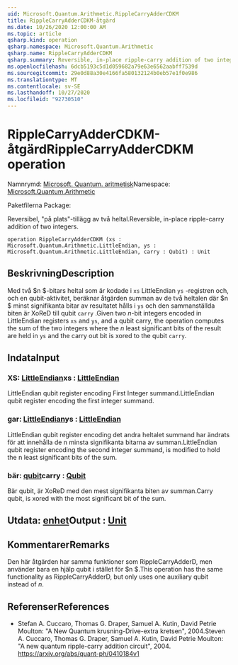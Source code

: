 ```yaml
---
uid: Microsoft.Quantum.Arithmetic.RippleCarryAdderCDKM
title: RippleCarryAdderCDKM-åtgärd
ms.date: 10/26/2020 12:00:00 AM
ms.topic: article
qsharp.kind: operation
qsharp.namespace: Microsoft.Quantum.Arithmetic
qsharp.name: RippleCarryAdderCDKM
qsharp.summary: Reversible, in-place ripple-carry addition of two integers.
ms.openlocfilehash: 6dcb5193c5d1d059682a79e63e6562aabff7539d
ms.sourcegitcommit: 29e0d88a30e4166fa580132124b0eb57e1f0e986
ms.translationtype: MT
ms.contentlocale: sv-SE
ms.lasthandoff: 10/27/2020
ms.locfileid: "92730510"
---
```

# <a name="ripplecarryaddercdkm-operation"></a><span data-ttu-id="7f1ea-102">RippleCarryAdderCDKM-åtgärd</span><span class="sxs-lookup"><span data-stu-id="7f1ea-102">RippleCarryAdderCDKM operation</span></span>

<span data-ttu-id="7f1ea-103">Namnrymd: [Microsoft. Quantum. aritmetisk](xref:Microsoft.Quantum.Arithmetic)</span><span class="sxs-lookup"><span data-stu-id="7f1ea-103">Namespace: [Microsoft.Quantum.Arithmetic](xref:Microsoft.Quantum.Arithmetic)</span></span>

<span data-ttu-id="7f1ea-104">Paketfilerna [](https://nuget.org/packages/)</span><span class="sxs-lookup"><span data-stu-id="7f1ea-104">Package: [](https://nuget.org/packages/)</span></span>


<span data-ttu-id="7f1ea-105">Reversibel, "på plats"-tillägg av två heltal.</span><span class="sxs-lookup"><span data-stu-id="7f1ea-105">Reversible, in-place ripple-carry addition of two integers.</span></span>

```qsharp
operation RippleCarryAdderCDKM (xs : Microsoft.Quantum.Arithmetic.LittleEndian, ys : Microsoft.Quantum.Arithmetic.LittleEndian, carry : Qubit) : Unit
```


## <a name="description"></a><span data-ttu-id="7f1ea-106">Beskrivning</span><span class="sxs-lookup"><span data-stu-id="7f1ea-106">Description</span></span>

<span data-ttu-id="7f1ea-107">Med två $n $-bitars heltal som är kodade i `xs` LittleEndian `ys` -registren och, och en qubit-aktivitet, beräknar åtgärden summan av de två heltalen där $n $ minst signifikanta bitar av resultatet hålls i `ys` och den sammanställda biten är XoReD till qubit `carry` .</span><span class="sxs-lookup"><span data-stu-id="7f1ea-107">Given two $n$-bit integers encoded in LittleEndian registers `xs` and `ys`, and a qubit carry, the operation computes the sum of the two integers where the $n$ least significant bits of the result are held in `ys` and the carry out bit is xored to the qubit `carry`.</span></span>

## <a name="input"></a><span data-ttu-id="7f1ea-108">Indata</span><span class="sxs-lookup"><span data-stu-id="7f1ea-108">Input</span></span>

### <a name="xs--littleendian"></a><span data-ttu-id="7f1ea-109">XS: [LittleEndian](xref:Microsoft.Quantum.Arithmetic.LittleEndian)</span><span class="sxs-lookup"><span data-stu-id="7f1ea-109">xs : [LittleEndian](xref:Microsoft.Quantum.Arithmetic.LittleEndian)</span></span>

<span data-ttu-id="7f1ea-110">LittleEndian qubit register encoding First Integer summand.</span><span class="sxs-lookup"><span data-stu-id="7f1ea-110">LittleEndian qubit register encoding the first integer summand.</span></span>


### <a name="ys--littleendian"></a><span data-ttu-id="7f1ea-111">gar: [LittleEndian](xref:Microsoft.Quantum.Arithmetic.LittleEndian)</span><span class="sxs-lookup"><span data-stu-id="7f1ea-111">ys : [LittleEndian](xref:Microsoft.Quantum.Arithmetic.LittleEndian)</span></span>

<span data-ttu-id="7f1ea-112">LittleEndian qubit register encoding det andra heltalet summand har ändrats för att innehålla de n minsta signifikanta bitarna av summan.</span><span class="sxs-lookup"><span data-stu-id="7f1ea-112">LittleEndian qubit register encoding the second integer summand, is modified to hold the n least significant bits of the sum.</span></span>


### <a name="carry--qubit"></a><span data-ttu-id="7f1ea-113">bär: [qubit](xref:microsoft.quantum.lang-ref.qubit)</span><span class="sxs-lookup"><span data-stu-id="7f1ea-113">carry : [Qubit](xref:microsoft.quantum.lang-ref.qubit)</span></span>

<span data-ttu-id="7f1ea-114">Bär qubit, är XoReD med den mest signifikanta biten av summan.</span><span class="sxs-lookup"><span data-stu-id="7f1ea-114">Carry qubit, is xored with the most significant bit of the sum.</span></span>



## <a name="output--unit"></a><span data-ttu-id="7f1ea-115">Utdata: [enhet](xref:microsoft.quantum.lang-ref.unit)</span><span class="sxs-lookup"><span data-stu-id="7f1ea-115">Output : [Unit](xref:microsoft.quantum.lang-ref.unit)</span></span>



## <a name="remarks"></a><span data-ttu-id="7f1ea-116">Kommentarer</span><span class="sxs-lookup"><span data-stu-id="7f1ea-116">Remarks</span></span>

<span data-ttu-id="7f1ea-117">Den här åtgärden har samma funktioner som RippleCarryAdderD, men använder bara en hjälp qubit i stället för $n $.</span><span class="sxs-lookup"><span data-stu-id="7f1ea-117">This operation has the same functionality as RippleCarryAdderD, but only uses one auxiliary qubit instead of $n$.</span></span>

## <a name="references"></a><span data-ttu-id="7f1ea-118">Referenser</span><span class="sxs-lookup"><span data-stu-id="7f1ea-118">References</span></span>

- <span data-ttu-id="7f1ea-119">Stefan A. Cuccaro, Thomas G. Draper, Samuel A. Kutin, David Petrie Moulton: "A New Quantum krusning-Drive-extra kretsen", 2004.</span><span class="sxs-lookup"><span data-stu-id="7f1ea-119">Steven A. Cuccaro, Thomas G. Draper, Samuel A. Kutin, David Petrie Moulton: "A new quantum ripple-carry addition circuit", 2004.</span></span>
  https://arxiv.org/abs/quant-ph/0410184v1